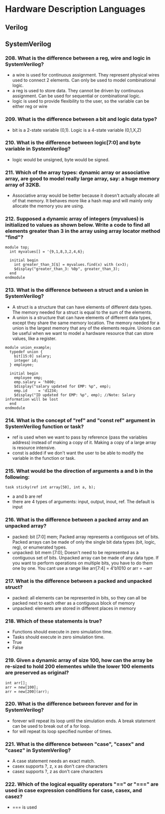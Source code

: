 # Hardware Description Languages

## Verilog

## SystemVerilog

### 208. What is the difference between a reg, wire and logic in SystemVerilog?
- a wire is used for continuous assignment. They represent physical wires used to connect 2 elements. Can only be used to model combinational logic.
- a reg is used to store data. They cannot be driven by continuous assignment. Can be used for sequential or combinational logic.
- logic is used to provide flexibility to the user, so the variable can be either reg or wire

### 209. What is the difference between a bit and logic data type?
- bit is a 2-state variable (0,1). Logic is a 4-state variable (0,1,X,Z)

### 210. What is the difference between logic[7:0] and byte variable in SystemVerilog?
- logic would be unsigned, byte would be signed.

### 211. Which of the array types: dynamic array or associative array, are good to model really large array, say: a huge memory array of 32KB.
- Associative array would be better because it doesn't actually allocate all of that memory. It behaves more like a hash map and will mainly only allocate the memory you are using.

### 212. Supposed a dynamic array of integers (myvalues) is initialized to values as shown below. Write a code to find all elements greater than 3 in the array using array locator method "find"? 
```
module top;
  int myvalues[] = '{9,1,8,3,2,4,6};
    
  initial begin
    int greater_than_3[$] = myvalues.find(x) with (x>3);
    $display("greater_than_3: %0p", greater_than_3);
  end
endmodule
```

### 213. What is the difference between a struct and a union in SystemVerilog?
- A struct is a structure that can have elements of different data types. The memory needed for a struct is equal to the sum of the elements.
- A union is a structure that can have elements of different data types, except they share the same memory location. The memory needed for a union is the largest memory that any of the elements require. Unions can be useful when we want to model a hardware resource that can store values, like a register.

```
module union_example;
  typedef union {
    bit[15:0] salary;
    integer id;
  } employee;
    
  initial begin
    employee emp;
    emp.salary = 'h800;
    $display("salary updated for EMP: %p", emp);
    emp.id     = 'd1234;
    $display("ID updated for EMP: %p", emp); //Note: Salary information will be lost
  end
endmodule
```

### 214. What is the concept of "ref" and "const ref" argument in SystemVerilog function or task?
- ref is used when we want to pass by reference (pass the variables address) instead of making a copy of it. Making a copy of a large array is resource intensive.
- const is added if we don't want the user to be able to modify the variable in the function or task.

### 215. What would be the direction of arguments a and b in the following:
```
task sticky(ref int array[50], int a, b);
```
- a and b are ref
- there are 4 types of arguments: input, output, inout, ref. The default is input

### 216. What is the difference between a packed array and an unpacked array?
- packed: bit [7:0] mem;  Packed array represents a contiguous set of bits. Packed arrays can be made of only the single bit data types (bit, logic, reg), or enumerated types.
- unpacked: bit mem [7:0]; Doesn't need to be represented as a contiguous set of bits. Unpacked array can be made of any data type. If you want to perform operations on multiple bits, you have to do them one by one. You cant use a range like arr[7:4] = 4'b1010 or arr = ~arr

### 217. What is the difference between a packed and unpacked struct?
- packed: all elements can be represented in bits, so they can all be packed next to each other as a contiguous block of memory
- unpacked: elements are stored in different places in memory

### 218. Which of these statements is true?
- Functions should execute in zero simulation time.
- Tasks should execute in zero simulation time.
- True
- False

### 219. Given a dynamic array of size 100, how can the array be re-sized to hold 200 elementes while the lower 100 elements are preserved as original?
```
int arr[];
arr = new[100];
arr = new[200](arr);
```

### 220. What is the difference between forever and for in SystemVerilog?
- forever will repeat its loop until the simulation ends. A break statement can be used to break out of a for loop.
- for will repeat its loop specified number of times.

### 221. What is the difference between "case", "casex" and "casez" in SystemVerilog?
- A case statement needs an exact match.
- casex supports ?, z, x as don't care characters
- casez supports ?, z as don't care characters

### 222. Which of the logical equality operators "==" or "===" are used in case expression conditions for case, casex, and casez?
- === is used
